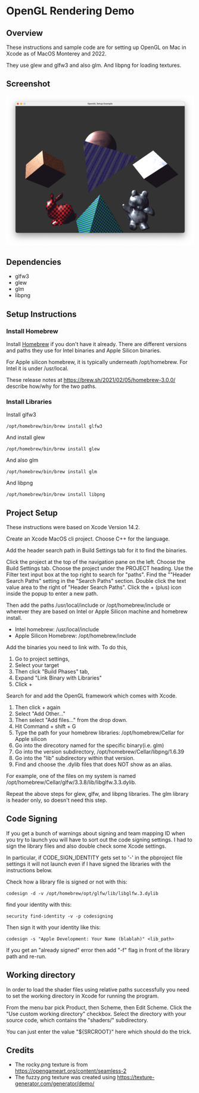 #  OpenGL Rendering Demo

## Overview

These instructions and sample code are for setting up OpenGL on Mac in Xcode as of MacOS Monterey and 2022.

They use glew and glfw3 and also glm. And libpng for loading textures.


## Screenshot

![Screenshot](screenshot.png)

## Dependencies

- glfw3
- glew
- glm
- libpng

## Setup Instructions

### Install Homebrew
Install [Homebrew](https://brew.sh/) if you don't have it already.
There are different versions and paths they use for Intel binaries and Apple Silicon binaries.

For Apple silicon homebrew, it is typically underneath /opt/homebrew. For Intel it is under /usr/local.


These release notes at https://brew.sh/2021/02/05/homebrew-3.0.0/ describe how/why for the two paths.

### Install Libraries

Install glfw3

    /opt/homebrew/bin/brew install glfw3
    
And install glew

    /opt/homebrew/bin/brew install glew

And also glm 

    /opt/homebrew/bin/brew install glm

And libpng

    /opt/homebrew/bin/brew install libpng

## Project Setup

These instructions were based on Xcode Version 14.2.

Create an Xcode MacOS cli project. Choose C++ for the language.

Add the header search path in Build Settings tab for it to find the binaries.

Click the project at the top of the navigation pane on the left.
Choose the Build Settings tab.
Choose the project under the PROJECT heading.
Use the Filter text input box at the top right to search for "paths".
Find the ""Header Search Paths" setting in the "Search Paths" section.
Double click the text value area to the right of "Header Search Paths".
Click the + (plus) icon inside the popup to enter a new path.

Then add the paths /usr/local/include or /opt/homebrew/include or wherever they are based on Intel or Apple Silicon machine and homebrew install.

- Intel homebrew: /usr/local/include
- Apple Silicon Homebrew: /opt/homebrew/include


Add the binaries you need to link with.
To do this, 

1. Go to project settings, 
2. Select your target
3. Then click "Build  Phases" tab, 
4. Expand "Link Binary with Libraries"
5. Click +

Search for and add the OpenGL framework which comes with Xcode.

1. Then click + again
2. Select "Add Other..." 
3. Then select "Add files..." from the drop down.
4. Hit Command + shift + G
5. Type the path for your homebrew libraries: /opt/homebrew/Cellar for Apple silicon
6. Go into the direcotory named for the specific binary(i.e. glm)
7. Go into the version subdirectory, /opt/homebrew/Cellar/libpng/1.6.39
8. Go into the "lib" subdirectory within that version.
9. Find and choose the .dylib files that does NOT show as an alias.

For example, one of the files on my system is named /opt/homebrew/Cellar/glfw/3.3.8/lib/libglfw.3.3.dylib.

Repeat the above steps for glew, glfw, and libpng libraries.
The glm library is header only, so doesn't need this step.

## Code Signing

If you get a bunch of warnings about signing and team mapping ID when you try to launch
you will have to sort out the code signing settings.
I had to sign the library files and also double check some Xcode settings.

In particular, if CODE_SIGN_IDENTITY gets set to '-' in the pbproject file settings it 
will not launch even if I have signed the libraries with the instructions below.

Check how a library file is signed or not with this:

    codesign -d -v /opt/homebrew/opt/glfw/lib/libglfw.3.dylib

find your identity with this:

    security find-identity -v -p codesigning

Then sign it with your identity like this:

    codesign -s "Apple Development: Your Name (blablah)" <lib_path>

If you get an "already signed" error then add "-f" flag in front of the library path and re-run.

## Working directory

In order to load the shader files using relative paths successfully you need to set the working directory in Xcode for running the program.

From the menu bar pick Product, then Scheme, then Edit Scheme.
Click the "Use custom working directory" checkbox.
Select the directory with your source code, which contains the "shaders/" subdirectory.

You can just enter the value "${SRCROOT}" here which should do the trick.

## Credits


- The rocky.png texture is from https://opengameart.org/content/seamless-2
- The fuzzy.png texture was created using https://texture-generator.com/generator/demo/

